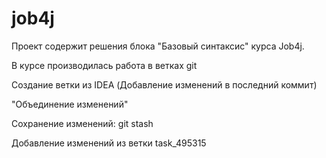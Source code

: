 # job4j
Проект содержит решения блока "Базовый синтаксис" курса Job4j.

В курсе производилась работа в ветках git

Создание ветки из IDEA
(Добавление изменений в последний коммит)

"Объединение изменений"

Сохранение изменений: git stash

Добавление изменений из ветки task_495315
